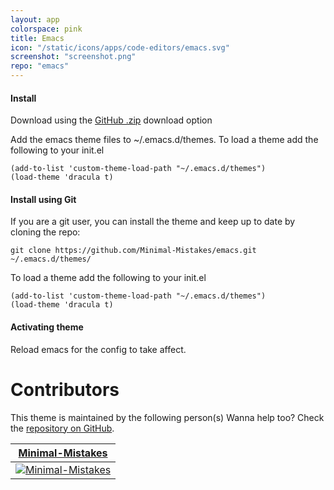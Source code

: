 ```yaml
---
layout: app
colorspace: pink
title: Emacs
icon: "/static/icons/apps/code-editors/emacs.svg"
screenshot: "screenshot.png"
repo: "emacs"
---
```


#### Install

Download using the [GitHub .zip](https://github.com/Minimal-Mistakes/emacs/archive/main.zip) download option

Add the emacs theme files to ~/.emacs.d/themes.
To load a theme add the following to your init.el

```
(add-to-list 'custom-theme-load-path "~/.emacs.d/themes")
(load-theme 'dracula t)
```

#### Install using Git

If you are a git user, you can install the theme and keep up to date by cloning the repo:

```
git clone https://github.com/Minimal-Mistakes/emacs.git ~/.emacs.d/themes/
```

To load a theme add the following to your init.el

```
(add-to-list 'custom-theme-load-path "~/.emacs.d/themes")
(load-theme 'dracula t)
```

#### Activating theme

Reload emacs for the config to take affect.

# Contributors

This theme is maintained by the following person(s) Wanna help too? Check the [repository on GitHub](https://github.com/minimal-mistakes/emacs/graphs/contributors).

| [Minimal-Mistakes](https://github.com/Minimal-Mistakes)                                                            |
| ------------------------------------------------------------------------------------------------------------------ |
| [![Minimal-Mistakes](https://avatars.githubusercontent.com/u/99121492?s=125)](https://github.com/Minimal-Mistakes) |
